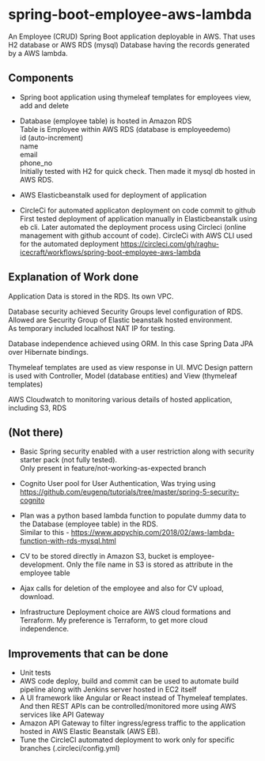 # spring-boot-employee-aws-lambda
An Employee (CRUD) Spring Boot application deployable in AWS.
That uses H2 database or AWS RDS (mysql) Database having the records generated by a AWS lambda.

## Components

* Spring boot application using thymeleaf templates for employees view, add and delete

* Database (employee table) is hosted in Amazon RDS  
Table is Employee within AWS RDS (database is employeedemo)  
id (auto-increment)  
name  
email  
phone_no  
Initially tested with H2 for quick check. Then made it mysql db hosted in AWS RDS.  


* AWS Elasticbeanstalk used for deployment of application
* CircleCi for automated applicaton deployment on code commit to github  
First tested deployment of application manually in Elasticbeanstalk using eb cli. Later automated
the deployment process using Circleci (online management with github account of code).
CircleCi with AWS CLI used for the automated deployment 
https://circleci.com/gh/raghu-icecraft/workflows/spring-boot-employee-aws-lambda


## Explanation of Work done
Application Data is stored in the RDS. Its own VPC.  

Database security achieved Security Groups level configuration of RDS.  
Allowed are Security Group of Elastic beanstalk hosted environment.    
As temporary included localhost NAT IP for testing.  


Database independence achieved using ORM. In this case Spring Data JPA over Hibernate bindings.  

Thymeleaf templates are used as view response in UI.
MVC Design pattern is used with Controller, Model (database entities) and View (thymeleaf templates)  

AWS Cloudwatch to monitoring various details of hosted application, including S3, RDS  


## (Not there)
* Basic Spring security enabled with a user restriction along with security starter pack (not fully tested).  
  Only present in feature/not-working-as-expected branch  
  
* Cognito User pool for User Authentication, Was trying using https://github.com/eugenp/tutorials/tree/master/spring-5-security-cognito 
  
* Plan was a python based lambda function to populate dummy data to the Database (employee table) in the RDS.  
  Similar to this - https://www.appychip.com/2018/02/aws-lambda-function-with-rds-mysql.html  

* CV to be stored directly in Amazon S3, bucket is employee-development. Only the file name in S3 is stored as attribute in the employee table

* Ajax calls for deletion of the employee and also for CV upload, download.  

* Infrastructure Deployment choice are AWS cloud formations and Terraform. My preference is Terraform, to get more cloud independence. 



## Improvements that can be done
* Unit tests
* AWS code deploy, build and commit can be used to automate build pipeline along with Jenkins server hosted in EC2 itself
* A UI framework like Angular or React instead of Thymeleaf templates. And then REST APIs can be controlled/monitored more using AWS services like API Gateway
* Amazon API Gateway to filter ingress/egress traffic to the application hosted in AWS Elastic Beanstalk (AWS EB).
* Tune the CircleCI automated deployment to work only for specific branches (.circleci/config.yml)





